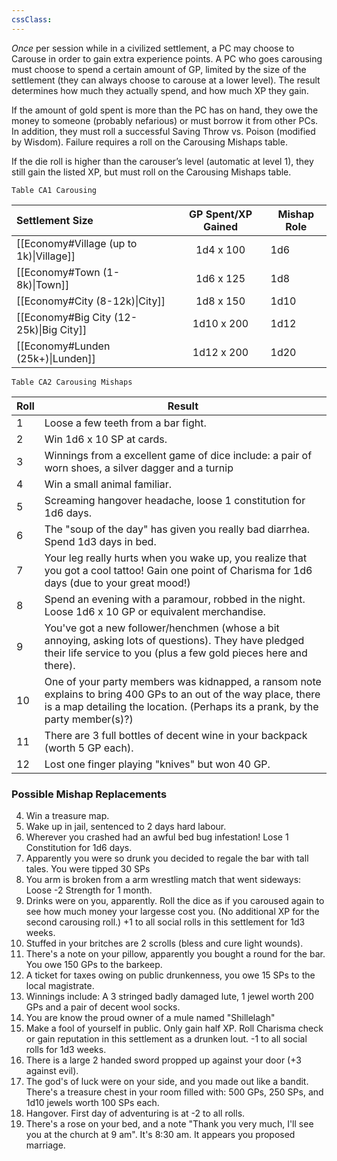```yaml
---
cssClass: 
---
```


*Once* per session while in a civilized settlement, a PC may choose to Carouse in order to gain extra experience points. A PC who goes carousing must choose to spend a certain amount of GP, limited by the size of the settlement (they can always choose to carouse at a lower level). The result determines how much they actually spend, and how much XP they gain.

If the amount of gold spent is more than the PC has on hand, they owe the money to someone (probably nefarious) or must borrow it from other PCs. In addition, they must roll a successful Saving Throw vs. Poison (modified by Wisdom). Failure requires a roll on the Carousing Mishaps table.


If the die roll is higher than the carouser’s level (automatic at level 1), they still gain the listed XP, but must roll on the Carousing Mishaps table.

    Table CA1 Carousing

| **Settlement Size**                     | **GP Spent/XP Gained** | **Mishap Role** |
|:--------------------------------------- |:----------------------:| --------------- |
| [[Economy#Village (up to 1k)\|Village]] |       1d4 x 100        | 1d6             |
| [[Economy#Town (1-8k)\|Town]]           |       1d6 x 125        | 1d8             |
| [[Economy#City (8-12k)\|City]]          |       1d8 x 150        | 1d10            |
| [[Economy#Big City (12-25k)\|Big City]] |       1d10 x 200       | 1d12            |
| [[Economy#Lunden (25k+)\|Lunden]]       |       1d12 x 200       | 1d20            |



    Table CA2 Carousing Mishaps
    
| **Roll** | **Result**                                                                                                                                                                                         |
| -------- | -------------------------------------------------------------------------------------------------------------------------------------------------------------------------------------------------- |
| 1        | Loose a few teeth from a bar fight.                                                                                                                                                                |
| 2        | Win 1d6 x 10 SP at cards.                                                                                                                                                                          |
| 3        | Winnings from a excellent game of dice include: a pair of worn shoes, a silver dagger and a turnip                                                                                                 |
| 4        | Win a small animal familiar.                                                                                                                                                                       |
| 5        | Screaming hangover headache, loose 1 constitution for 1d6 days.                                                                                                                                   |
| 6        | The "soup of the day" has given you really bad diarrhea. Spend 1d3 days in bed.                                                                                                                    |
| 7        | Your leg really hurts when you wake up, you realize that you got a cool tattoo! Gain one point of Charisma for 1d6 days (due to your great mood!)                                                  |
| 8        | Spend an evening with a paramour, robbed in the night. Loose 1d6 x 10 GP or equivalent merchandise.                                                                                                |
| 9        | You've got a new follower/henchmen (whose a bit annoying, asking lots of questions). They have pledged their life service to you (plus a few gold pieces here and there).                          |
| 10       | One of your party members was kidnapped, a ransom note explains to bring 400 GPs to an out of the way place, there is a map detailing the location. (Perhaps its a prank, by the party member(s)?) |                                                                                                          |
| 11       | There are 3 full bottles of decent wine in your backpack (worth 5 GP each).                                                                                                                        |
| 12       | Lost one finger playing "knives" but won 40 GP.                                                                                                                                                       |
                                                                                                                                                                                                   
                                                                                                                                                                  
### Possible Mishap Replacements

4. Win a treasure map.
5. Wake up in jail, sentenced to 2 days hard labour.
6. Wherever you crashed had an awful bed bug infestation! Lose 1 Constitution for 1d6 days. 
7. Apparently you were so drunk you decided to regale the bar with tall tales. You were tipped 30 SPs
8. You arm is broken from a arm wrestling match that went sideways: Loose -2 Strength for 1 month.
9. Drinks were on you, apparently. Roll the dice as if you caroused again to see how much money your largesse cost you. (No additional XP for the second carousing roll.) +1 to all social rolls in this settlement for 1d3 weeks.
10. Stuffed in your britches are 2 scrolls (bless and cure light wounds).
11. There's a note on your pillow, apparently you bought a round for the bar. You owe 150 GPs to the barkeep.
12. A ticket for taxes owing on public drunkenness, you owe 15 SPs to the local magistrate.
13. Winnings include: A 3 stringed badly damaged lute, 1 jewel worth 200 GPs and a pair of decent wool socks.
14. You are know the proud owner of a mule named "Shillelagh"
15. Make a fool of yourself in public. Only gain half XP. Roll Charisma check or gain reputation in this settlement as a drunken lout. -1 to all social rolls for 1d3 weeks.
16. There is a large 2 handed sword propped up against your door (+3 against evil).
17. The god's of luck were on your side, and you made out like a bandit. There's a treasure chest in your room filled with: 500 GPs, 250 SPs, and 1d10 jewels worth 100 SPs each.
18. Hangover. First day of adventuring is at -2 to all rolls.
19. There's a rose on your bed, and a note "Thank you very much, I'll see you at the church at 9 am". It's 8:30 am. It appears you proposed marriage.

